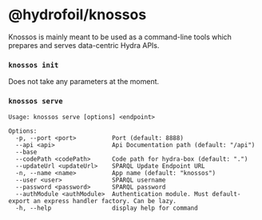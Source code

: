 # @hydrofoil/knossos

Knossos is mainly meant to be used as a command-line tools which prepares and serves data-centric Hydra APIs.

### `knossos init`

Does not take any parameters at the moment.

### `knossos serve`

```
Usage: knossos serve [options] <endpoint>

Options:
  -p, --port <port>          Port (default: 8888)
  --api <api>                Api Documentation path (default: "/api")
  --base
  --codePath <codePath>      Code path for hydra-box (default: ".")
  --updateUrl <updateUrl>    SPARQL Update Endpoint URL
  -n, --name <name>          App name (default: "knossos")
  --user <user>              SPARQL username
  --password <password>      SPARQL password
  --authModule <authModule>  Authentication module. Must default-export an express handler factory. Can be lazy.
  -h, --help                 display help for command

```
